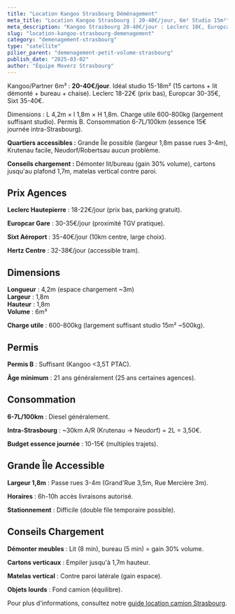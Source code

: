 ```yaml
---
title: "Location Kangoo Strasbourg Déménagement"
meta_title: "Location Kangoo Strasbourg | 20-40€/jour, 6m³ Studio 15m²"
meta_description: "Kangoo Strasbourg 20-40€/jour : Leclerc 18€, Europcar 30€, Sixt 35€. 6m³ idéal studio 15m². Dimensions 4,2×1,8×1,8m. Grande Île accessible."
slug: "location-kangoo-strasbourg-demenagement"
category: "demenagement-strasbourg"
type: "satellite"
pilier_parent: "demenagement-petit-volume-strasbourg"
publish_date: "2025-03-02"
author: "Équipe Moverz Strasbourg"
---
```


Kangoo/Partner 6m³ : **20-40€/jour**. Idéal studio 15-18m² (15 cartons + lit démonté + bureau + chaise). Leclerc 18-22€ (prix bas), Europcar 30-35€, Sixt 35-40€.

Dimensions : L 4,2m × l 1,8m × H 1,8m. Charge utile 600-800kg (largement suffisant studio). Permis B. Consommation 6-7L/100km (essence 15€ journée intra-Strasbourg).

**Quartiers accessibles :** Grande Île possible (largeur 1,8m passe rues 3-4m), Krutenau facile, Neudorf/Robertsau aucun problème.

**Conseils chargement :** Démonter lit/bureau (gain 30% volume), cartons jusqu'au plafond 1,7m, matelas vertical contre paroi.

## Prix Agences

**Leclerc Hautepierre** : 18-22€/jour (prix bas, parking gratuit).

**Europcar Gare** : 30-35€/jour (proximité TGV pratique).

**Sixt Aéroport** : 35-40€/jour (10km centre, large choix).

**Hertz Centre** : 32-38€/jour (accessible tram).

## Dimensions

**Longueur** : 4,2m (espace chargement ~3m)  
**Largeur** : 1,8m  
**Hauteur** : 1,8m  
**Volume** : 6m³

**Charge utile** : 600-800kg (largement suffisant studio 15m² ~500kg).

## Permis

**Permis B** : Suffisant (Kangoo <3,5T PTAC).

**Âge minimum** : 21 ans généralement (25 ans certaines agences).

## Consommation

**6-7L/100km** : Diesel généralement.

**Intra-Strasbourg** : ~30km A/R (Krutenau → Neudorf) = 2L = 3,50€.

**Budget essence journée** : 10-15€ (multiples trajets).

## Grande Île Accessible

**Largeur 1,8m** : Passe rues 3-4m (Grand'Rue 3,5m, Rue Mercière 3m).

**Horaires** : 6h-10h accès livraisons autorisé.

**Stationnement** : Difficile (double file temporaire possible).

## Conseils Chargement

**Démonter meubles** : Lit (8 min), bureau (5 min) = gain 30% volume.

**Cartons verticaux** : Empiler jusqu'à 1,7m hauteur.

**Matelas vertical** : Contre paroi latérale (gain espace).

**Objets lourds** : Fond camion (équilibre).

Pour plus d'informations, consultez notre [guide location camion Strasbourg](/blog/demenagement-strasbourg/location-camion-demenagement-strasbourg).

